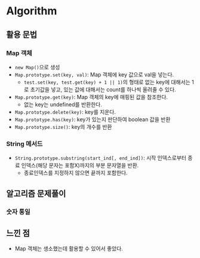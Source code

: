 # Algorithm

## 활용 문법

### Map 객체
- `new Map()`으로 생성
- `Map.prototype.set(key, val)`: Map 객체에 key 값으로 val을 넣는다. 
  - `test.set(key, test.get(key) + 1 || 1)`의 형태로 없는 key에 대해서는 1로 초기값을 넣고, 있는 값에 대해서는 count를 하나씩 올려줄 수 있다.
- `Map.prototype.get(key)`: Map 객체의 key에 매핑된 값을 참조한다. 
  - 없는 key는 undefined를 반환한다.
- `Map.prototype.delete(key)`: key를 지운다.
- `Map.prototype.has(key)`: key가 있는지 판단하여 boolean 값을 반환
- `Map.prototype.size()`: key의 개수를 반환

### String 메서드
- `String.prototype.substring(start_ind[, end_ind])`: 시작 인덱스로부터 종료 인덱스(해당 문자는 포함X)까지의 부분 문자열을 반환. 
  - 종료인덱스를 지정하지 않으면 끝까지 포함한다.

## 알고리즘 문제풀이

### 숫자 통일



## 느낀 점

- Map 객체는 생소했는데 활용할 수 있어서 좋았다.
